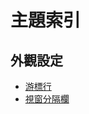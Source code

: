 
# 主題索引


## 外觀設定

* [游標行](https://samwhelp.github.io/note-about-vim/docs/view/cursor-line)
* [視窗分隔欄](https://samwhelp.github.io/note-about-vim/docs/view/vert-split)
